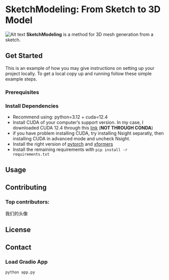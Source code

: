 # SketchModeling: From Sketch to 3D Model
![Alt text](./screenshot.png)
**SketchModeling** is a method for 3D mesh generation from a sketch.

## Get Started
This is an example of how you may give instructions on setting up your project locally. To get a local copy up and running follow these simple example steps.

### Prerequisites


### Install Dependencies
- Recommend using: python=3.12 + cuda=12.4
- Install CUDA of your computer’s support version. In my case, I downloaded CUDA 12.4 through this [link](https://developer.nvidia.com/cuda-12-4-0-download-archive) (**NOT THROUGH CONDA**)
- if you have problem installing CUDA, try installing Nsight separatly, then installing CUDA in advanced mode and uncheck Nsight.
- Install the right version of [pytorch](https://pytorch.org/) and [xformers](https://github.com/facebookresearch/xformers)
- Install the remaining requirements with `pip install -r requirements.txt`

## Usage

## Contributing

### Top contributors:
我们的头像

## License

## Contact

### Load Gradio App
```sh
python app.py
```
